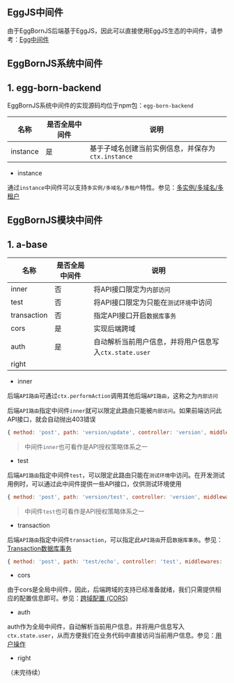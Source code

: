 ## EggJS中间件

由于EggBornJS后端基于EggJS，因此可以直接使用EggJS生态的中间件，请参考：[Egg中间件](https://eggjs.org/zh-cn/basics/middleware.html)

## EggBornJS系统中间件

## 1. egg-born-backend

EggBornJS系统中间件的实现源码均位于npm包：`egg-born-backend`

| 名称 | 是否全局中间件 | 说明 |
|----|----|----|
| instance | 是 | 基于子域名创建当前实例信息，并保存为`ctx.instance` |

* instance

通过`instance`中间件可以支持`多实例/多域名/多租户`特性。参见：[多实例/多域名/多租户](https://cabloy.com/zh-cn/articles/multi-instance.html)

## EggBornJS模块中间件

## 1. a-base

| 名称 | 是否全局中间件 | 说明 |
|----|----|----|
| inner | 否 | 将API接口限定为`内部访问` |
| test | 否 | 将API接口限定为只能在`测试环境`中访问 |
| transaction | 否 | 指定API接口开启`数据库事务` |
| cors | 是 | 实现后端跨域 |
| auth | 是 | 自动解析当前用户信息，并将用户信息写入`ctx.state.user` |
| right |    |    |

* inner

后端`API路由`可通过`ctx.performAction`调用其他后端`API路由`，这称之为`内部访问`

后端`API路由`指定中间件`inner`就可以限定此路由只能被`内部访问`。如果前端访问此API接口，就会自动抛出403错误

``` javascript
{ method: 'post', path: 'version/update', controller: 'version', middlewares: 'inner' }
```

> 中间件`inner`也可看作是API授权策略体系之一

* test

后端`API路由`指定中间件`test`，可以限定此路由只能在`测试环境`中访问。在开发测试用例时，可以通过此中间件提供一些API接口，仅供测试环境使用

``` javascript
{ method: 'post', path: 'version/test', controller: 'version', middlewares: 'test' }
```

> 中间件`test`也可看作是API授权策略体系之一

* transaction

后端`API路由`指定中间件`transaction`，可以指定此`API路由`开启`数据库事务`。参见：[Transaction数据库事务](https://cabloy.com/zh-cn/articles/transaction.html)

``` javascript
{ method: 'post', path: 'test/echo', controller: 'test', middlewares: 'transaction'}
```

* cors

由于cors是全局中间件，因此，后端跨域的支持已经准备就绪，我们只需提供相应的配置信息即可。参见：[跨域配置 (CORS)](https://cabloy.com/zh-cn/articles/cors.html)

* auth

auth作为全局中间件，自动解析当前用户信息，并将用户信息写入`ctx.state.user`，从而方便我们在业务代码中直接访问当前用户信息。参见：[用户操作](https://cabloy.com/zh-cn/articles/06d896acaea44018a853800a46c7e216.html)

* right

（未完待续）